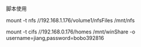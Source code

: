 脚本使用


mount -t nfs //192.168.1.176/volume1/nfsFiles /mnt/nfs

mount -t cifs //192.168.0.176/homes /mnt/winShare -o username=jiang,password=bobo392816


